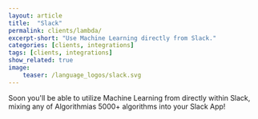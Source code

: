 ```yaml
---
layout: article
title:  "Slack"
permalink: clients/lambda/
excerpt-short: "Use Machine Learning directly from Slack."
categories: [clients, integrations]
tags: [clients, integrations]
show_related: true
image:
    teaser: /language_logos/slack.svg
---
```


Soon you'll be able to utilize Machine Learning from directly within Slack, mixing any of Algorithmias 5000+ algorithms into your Slack App!
